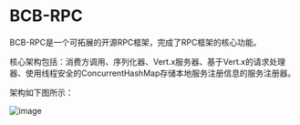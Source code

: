 # BCB-RPC
BCB-RPC是一个可拓展的开源RPC框架，完成了RPC框架的核心功能。

核心架构包括：消费方调用、序列化器、Vert.x服务器、基于Vert.x的请求处理器、使用线程安全的ConcurrentHashMap存储本地服务注册信息的服务注册器。

架构如下图所示：

![image](https://github.com/baichenbo/BCB-RPC/assets/66836966/26ce656f-3187-4da0-9952-ed6662c06eb5)


